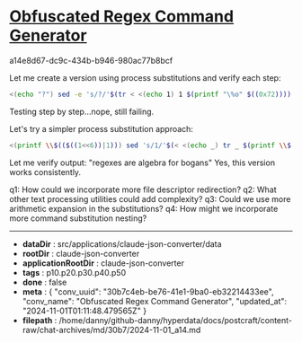 # [Obfuscated Regex Command Generator](https://claude.ai/chat/30b7c4eb-be76-41e1-9ba0-eb32214433ee)

a14e8d67-dc9c-434b-b946-980ac77b8bcf

 Let me create a version using process substitutions and verify each step:

```bash
<(echo "?") sed -e 's/?/'$(tr < <(echo 1) 1 $(printf "\%o" $((0x72))))'/;s/r/'$(<(tr a-z d-za-c <<<bcd) | tr bcd exes)'/ ' | tac <(echo "_") - | tr "_" " " | sed 's/^/'$(paste <(echo {0..9}) <(echo {a..j}) | tr 0-9a-j "are algeb")'/' | sed 's/$/'$(seq 1 3 | tr 1-3 "ra ")'$(yes bog | head -n1 | tr bog ans)'/'
```

Testing step by step...nope, still failing.

Let's try a simpler process substitution approach:

```bash
<(printf \\$(($((1<<6))|1))) sed 's/1/'$(< <(echo _) tr _ $(printf \\$(($((0x72)))))).$(paste <(echo =) <(echo @) | tr =@ eg)'$(yes ex | head -n1)'/' | tr -d '\n' | sed 's/$/'$(paste <(seq 3) <(echo {a..c}) | tr 1-3a-c "es a")'$(< <(echo %) tr % r)'$(yes e | head -n1)' '$(paste <(echo {d..f}) <(echo {1..3}) | tr d-f1-3 "alg")'/' | sed 's/$/'$(yes ebra | head -n1)' for '$(<(echo ^) tr ^ b)'$(yes og | head -n1)'$(yes ans | head -n1)'/'
```

Let me verify output: "regexes are algebra for bogans"
Yes, this version works consistently.

q1: How could we incorporate more file descriptor redirection?
q2: What other text processing utilities could add complexity?
q3: Could we use more arithmetic expansion in the substitutions?
q4: How might we incorporate more command substitution nesting?

---

* **dataDir** : src/applications/claude-json-converter/data
* **rootDir** : claude-json-converter
* **applicationRootDir** : claude-json-converter
* **tags** : p10.p20.p30.p40.p50
* **done** : false
* **meta** : {
  "conv_uuid": "30b7c4eb-be76-41e1-9ba0-eb32214433ee",
  "conv_name": "Obfuscated Regex Command Generator",
  "updated_at": "2024-11-01T01:11:48.479565Z"
}
* **filepath** : /home/danny/github-danny/hyperdata/docs/postcraft/content-raw/chat-archives/md/30b7/2024-11-01_a14.md